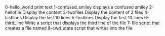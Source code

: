0-hello_world print text
1-confused_smiley displays a confused smiley
2-hellofile Display the content
3-twofiles Display the content of 2 files
4-lastlines Display the last 10 lines
5-firstlines Display the first 10 lines
6-third_line Write a script that displays the third line of the file
7-file script that creates a file named
8-cwd_state script that writes into the file